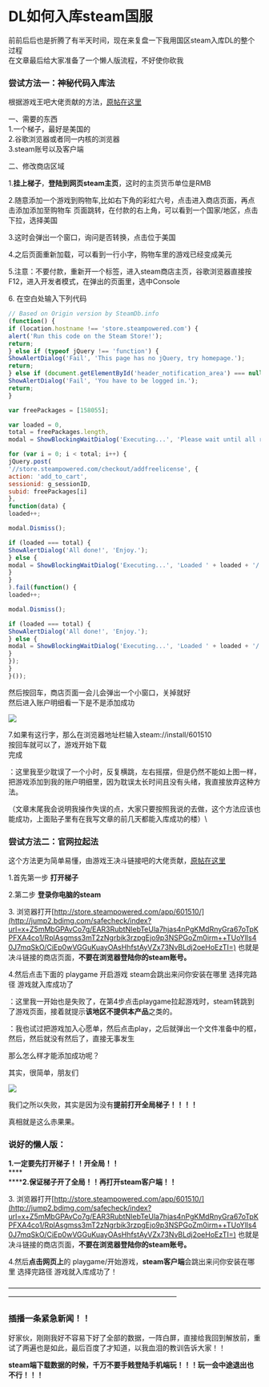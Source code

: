 # DL如何入库steam国服

前前后后也是折腾了有半天时间，现在来复盘一下我用国区steam入库DL的整个过程\
在文章最后给大家准备了一个懒人版流程，不好使你砍我

### 尝试方法一：神秘代码入库法

根据游戏王吧大佬贡献的方法，[原帖在这里](https://tieba.baidu.com/p/5442631985?pn=1)

一、需要的东西 \
1.一个梯子，最好是美国的 \
2.谷歌浏览器或者同一内核的浏览器 \
3.steam账号以及客户端

二、修改商店区域

1.**挂上梯子**，**登陆到网页steam主页**，这时的主页货币单位是RMB

2.随意添加一个游戏到购物车,比如右下角的彩虹六号，点击进入商店页面，再点击添加添加至购物车 页面跳转，在付款的右上角，可以看到一个国家/地区，点击下拉，选择美国

3.这时会弹出一个窗口，询问是否转换，点击位于美国

4.之后页面重新加载，可以看到一行小字，购物车里的游戏已经变成美元

5.注意：不要付款，重新开一个标签，进入steam商店主页，谷歌浏览器直接按F12，进入开发者模式，在弹出的页面里，选中Console

6\. 在空白处输入下列代码

```javascript
// Based on Origin version by SteamDb.info
(function() {
if (location.hostname !== 'store.steampowered.com') {
alert('Run this code on the Steam Store!');
return;
} else if (typeof jQuery !== 'function') {
ShowAlertDialog('Fail', 'This page has no jQuery, try homepage.');
return;
} else if (document.getElementById('header_notification_area') === null) {
ShowAlertDialog('Fail', 'You have to be logged in.');
return;
}

var freePackages = [158055];

var loaded = 0,
total = freePackages.length,
modal = ShowBlockingWaitDialog('Executing...', 'Please wait until all requests finish.');

for (var i = 0; i < total; i++) {
jQuery.post(
'//store.steampowered.com/checkout/addfreelicense', {
action: 'add_to_cart',
sessionid: g_sessionID,
subid: freePackages[i]
},
function(data) {
loaded++;

modal.Dismiss();

if (loaded === total) {
ShowAlertDialog('All done!', 'Enjoy.');
} else {
modal = ShowBlockingWaitDialog('Executing...', 'Loaded ' + loaded + '/' + total);
}
}
).fail(function() {
loaded++;

modal.Dismiss();

if (loaded === total) {
ShowAlertDialog('All done!', 'Enjoy.');
} else {
modal = ShowBlockingWaitDialog('Executing...', 'Loaded ' + loaded + '/' + total);
}
});
}
}());
```

然后按回车，商店页面一会儿会弹出一个小窗口，关掉就好 \
然后进入账户明细看一下是不是添加成功

![](<../.gitbook/assets/image (24).png>)

7.如果有这行字，那么在浏览器地址栏输入steam://install/601510 \
按回车就可以了，游戏开始下载 \
完成

：这里我至少耽误了一个小时，反复横跳，左右摇摆，但是仍然不能如上图一样，把游戏添加到我的账户明细里，因为耽误太长时间且没有头绪，我直接放弃这种方法。

（文章末尾我会说明我操作失误的点，大家只要按照我说的去做，这个方法应该也能成功，上面贴子里有在我写文章的前几天都能入库成功的楼）\


### 尝试方法二：官网拉起法

这个方法更为简单易懂，由游戏王决斗链接吧的大佬贡献，[原帖在这里](https://tieba.baidu.com/p/6396192971?pid=130033011275\&cid=0#128861010941l)

1.首先第一步 **打开梯子**

2.第二步 **登录你电脑的steam**

3\. 浏览器打开[http://store.steampowered.com/app/601510/](http://jump2.bdimg.com/safecheck/index?url=x+Z5mMbGPAvCo7g/EAR3RubtNIebTeUla7hjas4nPgKMdRnyGra67oTpKPFXA4co1/RplAsgmss3mT2zNgrbik3rzpgEjo9p3NSPGoZm0irm++TUoYlIs40J7mqSkO/CiEp0wVGGuKuayOAsHhfstAyVZx73NvBLdj2oeHoEzTI=) 也就是决斗链接的商店页面，**不要在浏览器登陆你的steam账号。**

4.然后点击下面的 playgame 开启游戏 steam会跳出来问你安装在哪里 选择完路径 游戏就入库成功了



：这里我一开始也是失败了，在第4步点击playgame拉起游戏时，steam转跳到了游戏页面，接着就提示**该地区不提供本产品**之类的。

：我也试过把游戏加入心愿单，然后点击play，之后就弹出一个文件准备中的框，然后，然后就没有然后了，直接无事发生

那么怎么样才能添加成功呢？

其实，很简单，朋友们

![](<../.gitbook/assets/image (25).png>)

我们之所以失败，其实是因为没有**提前打开全局梯子！！！！**

真相就是这么赤果果。



### 说好的懒人版：

**1.一定要先打开梯子！！开全局！！**\
****\
******2.保证梯子开了全局！！再打开steam客户端！！**

3\. 浏览器打开[http://store.steampowered.com/app/601510/](http://jump2.bdimg.com/safecheck/index?url=x+Z5mMbGPAvCo7g/EAR3RubtNIebTeUla7hjas4nPgKMdRnyGra67oTpKPFXA4co1/RplAsgmss3mT2zNgrbik3rzpgEjo9p3NSPGoZm0irm++TUoYlIs40J7mqSkO/CiEp0wVGGuKuayOAsHhfstAyVZx73NvBLdj2oeHoEzTI=) 也就是决斗链接的商店页面，**不要在浏览器登陆你的steam账号。**

4.然后**点击网页上**的 playgame/开始游戏，**steam客户端**会跳出来问你安装在哪里 选择完路径 游戏就入库成功了！



————————————————————————————————————————————————————————————

### 插播一条紧急新闻！！

好家伙，刚刚我好不容易下好了全部的数据，一阵白屏，直接给我回到解放前，重试了两遍也是如此，最后百度了才知道，以我血泪的教训告诉大家！！

**steam端下载数据的时候，千万不要手贱登陆手机端玩！！！玩一会中途退出也不行！！！**

